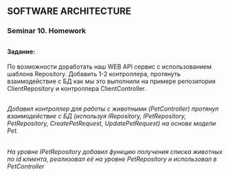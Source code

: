 ## SOFTWARE ARCHITECTURE
### Seminar 10. Homework
##
#### Задание:
По возможности доработать наш WEB API сервис с использованием шаблона Repository. Добавить 1-2 контроллера, протянуть взаимодействие с БД как мы это выполнили на примере репозитория ClientRepository и контроллера ClientController.
##
###### Добавил контроллер для работы с животными (PetController) протянул взаимодействие c БД (используя IRepository, IPetRepository, PetRepository, CreatePetRequest, UpdatePetRequest) на основе модели Pet. 
###### На уровне IPetRepository добавил функцию получения списка животных по id клиента, реализовал её на уровне PetRepository и использовал в PetController